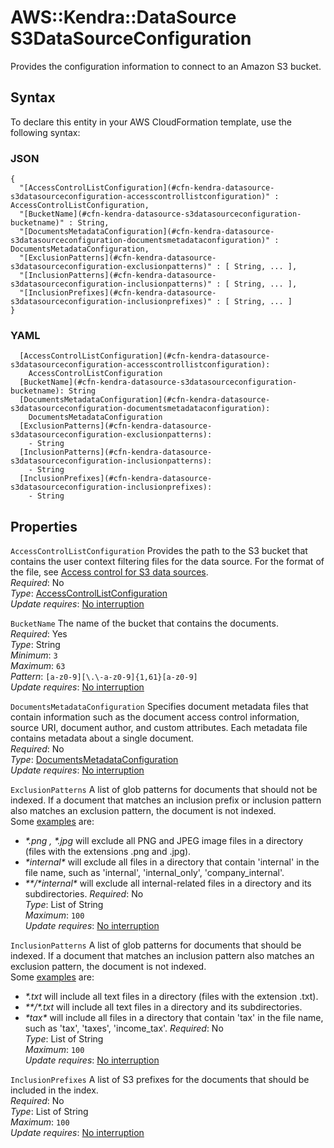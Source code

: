 # AWS::Kendra::DataSource S3DataSourceConfiguration<a name="aws-properties-kendra-datasource-s3datasourceconfiguration"></a>

Provides the configuration information to connect to an Amazon S3 bucket\.

## Syntax<a name="aws-properties-kendra-datasource-s3datasourceconfiguration-syntax"></a>

To declare this entity in your AWS CloudFormation template, use the following syntax:

### JSON<a name="aws-properties-kendra-datasource-s3datasourceconfiguration-syntax.json"></a>

```
{
  "[AccessControlListConfiguration](#cfn-kendra-datasource-s3datasourceconfiguration-accesscontrollistconfiguration)" : AccessControlListConfiguration,
  "[BucketName](#cfn-kendra-datasource-s3datasourceconfiguration-bucketname)" : String,
  "[DocumentsMetadataConfiguration](#cfn-kendra-datasource-s3datasourceconfiguration-documentsmetadataconfiguration)" : DocumentsMetadataConfiguration,
  "[ExclusionPatterns](#cfn-kendra-datasource-s3datasourceconfiguration-exclusionpatterns)" : [ String, ... ],
  "[InclusionPatterns](#cfn-kendra-datasource-s3datasourceconfiguration-inclusionpatterns)" : [ String, ... ],
  "[InclusionPrefixes](#cfn-kendra-datasource-s3datasourceconfiguration-inclusionprefixes)" : [ String, ... ]
}
```

### YAML<a name="aws-properties-kendra-datasource-s3datasourceconfiguration-syntax.yaml"></a>

```
  [AccessControlListConfiguration](#cfn-kendra-datasource-s3datasourceconfiguration-accesscontrollistconfiguration): 
    AccessControlListConfiguration
  [BucketName](#cfn-kendra-datasource-s3datasourceconfiguration-bucketname): String
  [DocumentsMetadataConfiguration](#cfn-kendra-datasource-s3datasourceconfiguration-documentsmetadataconfiguration): 
    DocumentsMetadataConfiguration
  [ExclusionPatterns](#cfn-kendra-datasource-s3datasourceconfiguration-exclusionpatterns): 
    - String
  [InclusionPatterns](#cfn-kendra-datasource-s3datasourceconfiguration-inclusionpatterns): 
    - String
  [InclusionPrefixes](#cfn-kendra-datasource-s3datasourceconfiguration-inclusionprefixes): 
    - String
```

## Properties<a name="aws-properties-kendra-datasource-s3datasourceconfiguration-properties"></a>

`AccessControlListConfiguration`  <a name="cfn-kendra-datasource-s3datasourceconfiguration-accesscontrollistconfiguration"></a>
Provides the path to the S3 bucket that contains the user context filtering files for the data source\. For the format of the file, see [Access control for S3 data sources](https://docs.aws.amazon.com/kendra/latest/dg/s3-acl.html)\.  
*Required*: No  
*Type*: [AccessControlListConfiguration](aws-properties-kendra-datasource-accesscontrollistconfiguration.md)  
*Update requires*: [No interruption](https://docs.aws.amazon.com/AWSCloudFormation/latest/UserGuide/using-cfn-updating-stacks-update-behaviors.html#update-no-interrupt)

`BucketName`  <a name="cfn-kendra-datasource-s3datasourceconfiguration-bucketname"></a>
The name of the bucket that contains the documents\.  
*Required*: Yes  
*Type*: String  
*Minimum*: `3`  
*Maximum*: `63`  
*Pattern*: `[a-z0-9][\.\-a-z0-9]{1,61}[a-z0-9]`  
*Update requires*: [No interruption](https://docs.aws.amazon.com/AWSCloudFormation/latest/UserGuide/using-cfn-updating-stacks-update-behaviors.html#update-no-interrupt)

`DocumentsMetadataConfiguration`  <a name="cfn-kendra-datasource-s3datasourceconfiguration-documentsmetadataconfiguration"></a>
Specifies document metadata files that contain information such as the document access control information, source URI, document author, and custom attributes\. Each metadata file contains metadata about a single document\.  
*Required*: No  
*Type*: [DocumentsMetadataConfiguration](aws-properties-kendra-datasource-documentsmetadataconfiguration.md)  
*Update requires*: [No interruption](https://docs.aws.amazon.com/AWSCloudFormation/latest/UserGuide/using-cfn-updating-stacks-update-behaviors.html#update-no-interrupt)

`ExclusionPatterns`  <a name="cfn-kendra-datasource-s3datasourceconfiguration-exclusionpatterns"></a>
A list of glob patterns for documents that should not be indexed\. If a document that matches an inclusion prefix or inclusion pattern also matches an exclusion pattern, the document is not indexed\.  
Some [examples](https://docs.aws.amazon.com/cli/latest/reference/s3/#use-of-exclude-and-include-filters) are:  
+  *\*\.png , \*\.jpg* will exclude all PNG and JPEG image files in a directory \(files with the extensions \.png and \.jpg\)\.
+  *\*internal\** will exclude all files in a directory that contain 'internal' in the file name, such as 'internal', 'internal\_only', 'company\_internal'\.
+  *\*\*/\*internal\** will exclude all internal\-related files in a directory and its subdirectories\.
*Required*: No  
*Type*: List of String  
*Maximum*: `100`  
*Update requires*: [No interruption](https://docs.aws.amazon.com/AWSCloudFormation/latest/UserGuide/using-cfn-updating-stacks-update-behaviors.html#update-no-interrupt)

`InclusionPatterns`  <a name="cfn-kendra-datasource-s3datasourceconfiguration-inclusionpatterns"></a>
A list of glob patterns for documents that should be indexed\. If a document that matches an inclusion pattern also matches an exclusion pattern, the document is not indexed\.  
Some [examples](https://docs.aws.amazon.com/cli/latest/reference/s3/#use-of-exclude-and-include-filters) are:  
+  *\*\.txt* will include all text files in a directory \(files with the extension \.txt\)\.
+  *\*\*/\*\.txt* will include all text files in a directory and its subdirectories\.
+  *\*tax\** will include all files in a directory that contain 'tax' in the file name, such as 'tax', 'taxes', 'income\_tax'\.
*Required*: No  
*Type*: List of String  
*Maximum*: `100`  
*Update requires*: [No interruption](https://docs.aws.amazon.com/AWSCloudFormation/latest/UserGuide/using-cfn-updating-stacks-update-behaviors.html#update-no-interrupt)

`InclusionPrefixes`  <a name="cfn-kendra-datasource-s3datasourceconfiguration-inclusionprefixes"></a>
A list of S3 prefixes for the documents that should be included in the index\.  
*Required*: No  
*Type*: List of String  
*Maximum*: `100`  
*Update requires*: [No interruption](https://docs.aws.amazon.com/AWSCloudFormation/latest/UserGuide/using-cfn-updating-stacks-update-behaviors.html#update-no-interrupt)